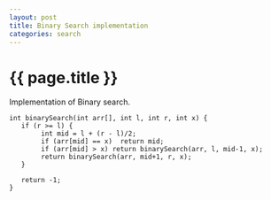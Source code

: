 ```yaml
---
layout: post
title: Binary Search implementation
categories: search
---
```

{{ page.title }}
================
Implementation of Binary search.

~~~~
int binarySearch(int arr[], int l, int r, int x) {
   if (r >= l) {
        int mid = l + (r - l)/2;
        if (arr[mid] == x)  return mid;
        if (arr[mid] > x) return binarySearch(arr, l, mid-1, x);
        return binarySearch(arr, mid+1, r, x);
   }
 
   return -1;
}
~~~~
